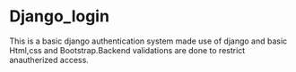 # Django_login

This is a basic django authentication system made use of django and basic Html,css and Bootstrap.Backend validations are done to restrict anautherized access.
